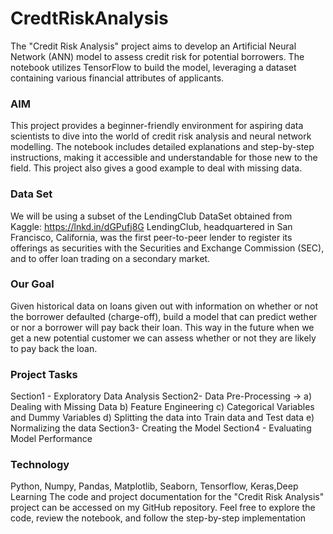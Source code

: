 # CredtRiskAnalysis
The "Credit Risk Analysis" project aims to develop an Artificial Neural Network (ANN) model to assess credit risk for potential borrowers. The notebook utilizes TensorFlow to build the model, leveraging a dataset containing various financial attributes of applicants. 
### AIM
This project provides a beginner-friendly environment for aspiring data scientists to dive into the world of credit risk analysis and neural network modelling. The notebook includes detailed explanations and step-by-step instructions, making it accessible and understandable for those new to the field.
This project also gives a good example to deal with missing data.
### Data Set
We will be using a subset of the LendingClub DataSet obtained from Kaggle: https://lnkd.in/dGPufj8G
LendingClub, headquartered in San Francisco, California, was the first peer-to-peer lender to register its offerings as securities with the Securities and Exchange Commission (SEC), and to offer loan trading on a secondary market.
### Our Goal
Given historical data on loans given out with information on whether or not the borrower defaulted (charge-off), build a model that can predict wether or nor a borrower will pay back their loan. This way in the future when we get a new potential customer we can assess whether or not they are likely to pay back the loan.
### Project Tasks
Section1 - Exploratory Data Analysis
Section2- Data Pre-Processing ->
a) Dealing with Missing Data
b) Feature Engineering
c) Categorical Variables and Dummy Variables
d) Splitting the data into Train data and Test data
e) Normalizing the data
Section3- Creating the Model
Section4 - Evaluating Model Performance
### Technology
Python, Numpy, Pandas, Matplotlib, Seaborn, Tensorflow, Keras,Deep Learning
The code and project documentation for the "Credit Risk Analysis" project can be accessed on my GitHub repository. Feel free to explore the code, review the notebook, and follow the step-by-step implementation
